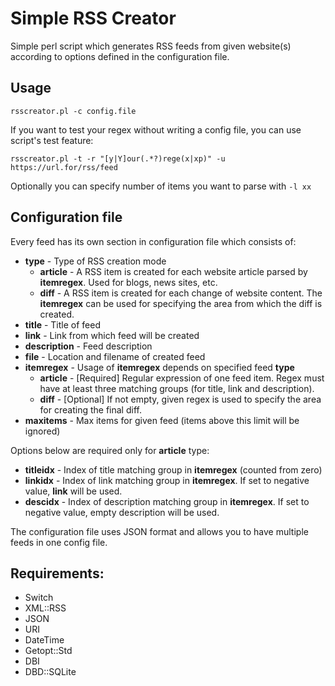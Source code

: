 # Simple RSS Creator

Simple perl script which generates RSS feeds from given website(s) according to options defined in the configuration file.

## Usage

`rsscreator.pl -c config.file` 

If you want to test your regex without writing a config file, you can use script's test feature:

`rsscreator.pl -t -r "[y|Y]our(.*?)rege(x|xp)" -u https://url.for/rss/feed`

Optionally you can specify number of items you want to parse with `-l xx`

## Configuration file
Every feed has its own section in configuration file which consists of:

* **type** - Type of RSS creation mode
  * **article** - A RSS item is created for each website article parsed by **itemregex**. Used for blogs, news sites, etc.
  * **diff** - A RSS item is created for each change of website content. The **itemregex** can be used for specifying the area from which the diff is created.
* **title** - Title of feed
* **link** - Link from which feed will be created
* **description** - Feed description
* **file** - Location and filename of created feed
* **itemregex** - Usage of **itemregex** depends on specified feed **type**
  * **article** - [Required] Regular expression of one feed item. Regex must have at least three matching groups (for title, link and description).
  * **diff** - [Optional] If not empty, given regex is used to specify the area for creating the final diff.
* **maxitems** - Max items for given feed (items above this limit will be ignored)

Options below are required only for **article** type:

* **titleidx** - Index of title matching group in **itemregex** (counted from zero)
* **linkidx** - Index of link matching group in **itemregex**. If set to negative value, **link** will be used.
* **descidx** - Index of description matching group in **itemregex**. If set to negative value, empty description will be used.

The configuration file uses JSON format and allows you to have multiple feeds in one config file.

## Requirements:
- Switch
- XML::RSS
- JSON
- URI
- DateTime
- Getopt::Std
- DBI
- DBD::SQLite